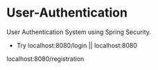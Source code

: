# User-Authentication
User Authentication System using Spring Security.

* Try 
localhost:8080/login || localhost:8080

localhost:8080/registration
